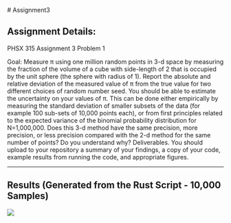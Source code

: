 \# Assignment3
## Assignment Details:
PHSX 315 Assignment 3
Problem 1

Goal: Measure π using one million random points in 3-d space by measuring the fraction of
the volume of a cube with side-length of 2 that is occupied by the unit sphere (the sphere
with radius of 1).
Report the absolute and relative deviation of the measured value of π from the true
value for two different choices of random number seed. You should be able to estimate
the uncertainty on your values of π. This can be done either empirically by measuring the
standard deviation of smaller subsets of the data (for example 100 sub-sets of 10,000 points
each), or from first principles related to the expected variance of the binomial probability
distribution for N=1,000,000.
Does this 3-d method have the same precision, more precision, or less precision compared
with the 2-d method for the same number of points? Do you understand why?
Deliverables. You should upload to your repository a summary of your findings, a copy
of your code, example results from running the code, and appropriate figures.

---



## Results (Generated from the Rust Script - 10,000 Samples)
![](https://github.com/phsx315-sp23/assignment3-Mamba-Grant/blob/main/resources/3d-plot2.gif|600)

